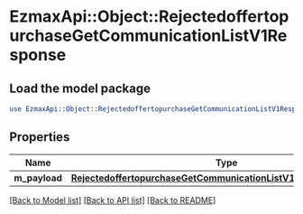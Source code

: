 # EzmaxApi::Object::RejectedoffertopurchaseGetCommunicationListV1Response

## Load the model package
```perl
use EzmaxApi::Object::RejectedoffertopurchaseGetCommunicationListV1Response;
```

## Properties
Name | Type | Description | Notes
------------ | ------------- | ------------- | -------------
**m_payload** | [**RejectedoffertopurchaseGetCommunicationListV1ResponseMPayload**](RejectedoffertopurchaseGetCommunicationListV1ResponseMPayload.md) |  | 

[[Back to Model list]](../README.md#documentation-for-models) [[Back to API list]](../README.md#documentation-for-api-endpoints) [[Back to README]](../README.md)


